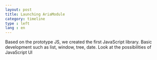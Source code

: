 ```yaml
---
layout: post
title: Launching AriaModule
category: timeline
type : left
lang : en
---
```




Based on the prototype JS, we created the first JavaScript library. Basic development such as list, window, tree, date. Look at the possibilities of JavaScript UI